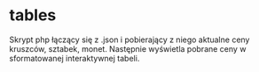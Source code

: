 # tables

Skrypt php łączący się z .json i pobierający z niego aktualne ceny kruszców, sztabek, monet. Następnie wyświetla pobrane ceny w sformatowanej interaktywnej tabeli.
